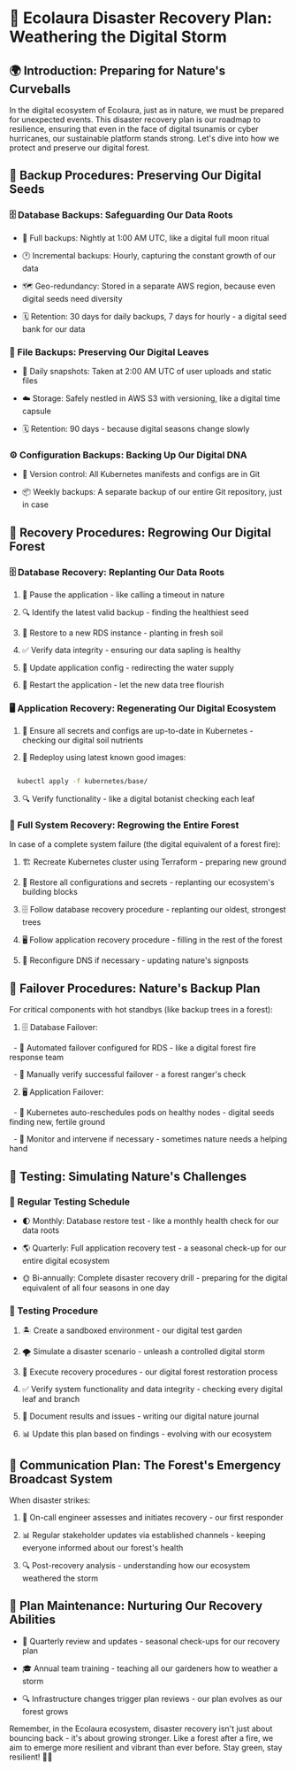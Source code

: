 # 🌿 Ecolaura Disaster Recovery Plan: Weathering the Digital Storm



## 🌍 Introduction: Preparing for Nature's Curveballs



In the digital ecosystem of Ecolaura, just as in nature, we must be prepared for unexpected events. This disaster recovery plan is our roadmap to resilience, ensuring that even in the face of digital tsunamis or cyber hurricanes, our sustainable platform stands strong. Let's dive into how we protect and preserve our digital forest.



## 🌱 Backup Procedures: Preserving Our Digital Seeds



### 🗄️ Database Backups: Safeguarding Our Data Roots

- 🌙 Full backups: Nightly at 1:00 AM UTC, like a digital full moon ritual

- 🕐 Incremental backups: Hourly, capturing the constant growth of our data

- 🗺️ Geo-redundancy: Stored in a separate AWS region, because even digital seeds need diversity

- 🗓️ Retention: 30 days for daily backups, 7 days for hourly - a digital seed bank for our data



### 📁 File Backups: Preserving Our Digital Leaves

- 📸 Daily snapshots: Taken at 2:00 AM UTC of user uploads and static files

- ☁️ Storage: Safely nestled in AWS S3 with versioning, like a digital time capsule

- 🗓️ Retention: 90 days - because digital seasons change slowly



### ⚙️ Configuration Backups: Backing Up Our Digital DNA

- 🧬 Version control: All Kubernetes manifests and configs are in Git

- 📦 Weekly backups: A separate backup of our entire Git repository, just in case



## 🔄 Recovery Procedures: Regrowing Our Digital Forest



### 🗄️ Database Recovery: Replanting Our Data Roots

1. 🛑 Pause the application - like calling a timeout in nature

2. 🔍 Identify the latest valid backup - finding the healthiest seed

3. 🌱 Restore to a new RDS instance - planting in fresh soil

4. ✅ Verify data integrity - ensuring our data sapling is healthy

5. 🔄 Update application config - redirecting the water supply

6. 🚀 Restart the application - let the new data tree flourish



### 🖥️ Application Recovery: Regenerating Our Digital Ecosystem

1. 🔐 Ensure all secrets and configs are up-to-date in Kubernetes - checking our digital soil nutrients

2. 🔄 Redeploy using latest known good images:

```bash

  kubectl apply -f kubernetes/base/

```

3. 🔍 Verify functionality - like a digital botanist checking each leaf



### 🌳 Full System Recovery: Regrowing the Entire Forest

In case of a complete system failure (the digital equivalent of a forest fire):



1. 🏗️ Recreate Kubernetes cluster using Terraform - preparing new ground

2. 🔐 Restore all configurations and secrets - replanting our ecosystem's building blocks

3. 🗄️ Follow database recovery procedure - replanting our oldest, strongest trees

4. 🖥️ Follow application recovery procedure - filling in the rest of the forest

5. 🔀 Reconfigure DNS if necessary - updating nature's signposts



## 🔄 Failover Procedures: Nature's Backup Plan



For critical components with hot standbys (like backup trees in a forest):



1. 🗄️ Database Failover:

  - 🤖 Automated failover configured for RDS - like a digital forest fire response team

  - 👀 Manually verify successful failover - a forest ranger's check



2. 🖥️ Application Failover:

  - 🔄 Kubernetes auto-reschedules pods on healthy nodes - digital seeds finding new, fertile ground

  - 👀 Monitor and intervene if necessary - sometimes nature needs a helping hand



## 🧪 Testing: Simulating Nature's Challenges



### 📅 Regular Testing Schedule

- 🌓 Monthly: Database restore test - like a monthly health check for our data roots

- 🌎 Quarterly: Full application recovery test - a seasonal check-up for our entire digital ecosystem

- 🌞 Bi-annually: Complete disaster recovery drill - preparing for the digital equivalent of all four seasons in one day



### 🔬 Testing Procedure

1. 🏝️ Create a sandboxed environment - our digital test garden

2. 🌪️ Simulate a disaster scenario - unleash a controlled digital storm

3. 🔧 Execute recovery procedures - our digital forest restoration process

4. ✅ Verify system functionality and data integrity - checking every digital leaf and branch

5. 📝 Document results and issues - writing our digital nature journal

6. 📊 Update this plan based on findings - evolving with our ecosystem



## 📢 Communication Plan: The Forest's Emergency Broadcast System



When disaster strikes:



1. 🚨 On-call engineer assesses and initiates recovery - our first responder

2. 📊 Regular stakeholder updates via established channels - keeping everyone informed about our forest's health

3. 🔍 Post-recovery analysis - understanding how our ecosystem weathered the storm



## 🔄 Plan Maintenance: Nurturing Our Recovery Abilities



- 🔄 Quarterly review and updates - seasonal check-ups for our recovery plan

- 🎓 Annual team training - teaching all our gardeners how to weather a storm

- 🔍 Infrastructure changes trigger plan reviews - our plan evolves as our forest grows



Remember, in the Ecolaura ecosystem, disaster recovery isn't just about bouncing back - it's about growing stronger. Like a forest after a fire, we aim to emerge more resilient and vibrant than ever before. Stay green, stay resilient! 🌿💪
